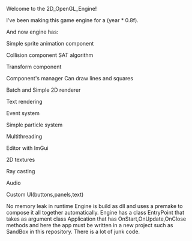 Welcome to the 2D_OpenGL_Engine!

I've been making this game engine for a (year * 0.8f).

And now engine has:

Simple sprite animation component

Collision component SAT algorithm

Transform component

Component's manager
Can draw lines and squares

Batch and Simple 2D renderer

Text rendering

Event system

Simple particle system

Multithreading

Editor with ImGui

2D textures

Ray casting

Audio

Custom UI(buttons,panels,text)


No memory leak in runtime
Engine is build as dll and uses a premake to compose it all together automatically. Engine has a class EntryPoint that takes as argument class Application that has OnStart,OnUpdate,OnClose methods and here the app must be written in a new project such as SandBox in this repository. There is a lot of junk code.
